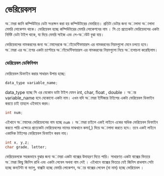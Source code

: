# ভেরিয়েবলস

অামরা জানি কম্পিউটারে ডেটা সংরক্ষন করা হয় কম্পিউটারের মেমরিতে। প্রতিটা ডেটার জন্য অালাদা অালাদা মেমরি লোকেশন থাকে। ভেরিয়েবল হচ্ছে কম্পিউটারের মেমরি লোকেশনের নাম । সি তে প্রত্যেকটা ভেরিয়েবলের একটা নির্দিষ্ট ডেটা টাইপ থাকে, যা দিয়ে মেমরি সাইজ এবং লে-অাউট বুঝা যায়। 

ভেরিয়েবলের নামকরনের জন্য অামাদেরকে অাইডেন্টিফায়ারস এর নামকরনের নিয়মগুলো মেনে চলতে হবে। অামরা এর অাগের একটা চ্যাপ্টারে অাইডেন্টিফায়ারস এর নামকরনের নিয়মগুলো নিয়ে অালোচনা করেছিলাম। 

### ভেরিয়েবল ডেফিনিশন 

ভেরিয়েবল ডিফাইন করার সাধারন উপায় হচ্ছে: 
‍‍‍
```c
data_type variable_name;
```

data_type হচ্ছে সি এর যেকোন ডাটা টাইপ যেমন int, char, float , double । অার variable_name হবে যেকোনো একটা নাম।  এখন যদি অামরা ইন্টিজার টাইপের একটা ভেরিয়েবল ডিফাইন করতে চাই তাহলে এইভাবে করব। 

```c
int num;
```

এইখানে অামাদের ভেরিয়েবলের নাম হচ্ছে `num` । অামরা চাইলে একই লাইনে একের অধিক ভেরিয়েবল ডিফাইন করতে পারি এক্ষেত্রে প্রত্যেকটা ভেরিয়েবলের নামের মাঝখানে কমা(,) দিয়ে অালাদা করতে হবে। তবে একই লাইনে একাদিক টাইপের ভেরিয়েবল ডিফাইন করব নাহ। 

 ```c
int x, y,z;
char grade, letter;
```


ভেরিয়েবলকে সহজভাবে বুঝার জন্য অামরা একটা বাক্সের উদাহরণ দিতে পারি। সাধারণত একটা বাক্সের ভিতরে অামরা কিছু জিনিস রাখি এবং একটা লেবেল অথবা নাম দেই । এইখানে বাক্সের ভিতরে যেই জিনিস রাখলাম সেটা হচ্ছে কনটেন্টা বা ভ্যালু, বাক্সটা হচ্ছে মেমরি লোকেশন, অার বাক্সের লেবেল (বা নাম) হচ্ছে ভেরিয়েবল । 




